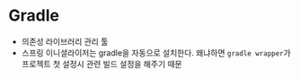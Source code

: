 # Gradle
- 의존성 라이브러리 관리 툴
- 스프링 이니셜라이저는 gradle을 자동으로 설치한다. 왜냐하면 `gradle wrapper`가 프로젝트 첫 설정시 관련 빌드 설정을 해주기 때문
